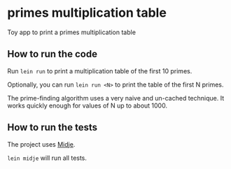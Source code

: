 # primes multiplication table

Toy app to print a primes multiplication table

## How to run the code

Run `lein run` to print a multiplication table of the first 10 primes.

Optionally, you can run `lein run <N>` to print the table of the first N primes.

The prime-finding algorithm uses a very naive and un-cached technique. It works quickly enough for values of N up to about 1000.

## How to run the tests

The project uses [Midje](https://github.com/marick/Midje/).

`lein midje` will run all tests.
